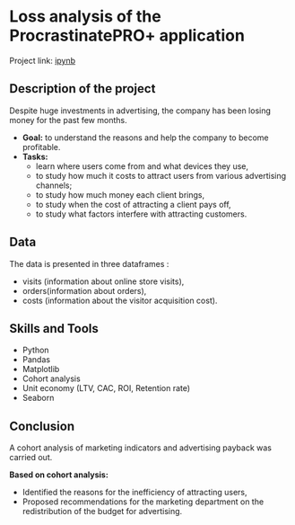 # Loss analysis of the ProcrastinatePRO+ application
Project link:
[ipynb](https://github.com/gaidds/portfolio_in_english/blob/main/Cohort%20analysis/ltv_roi_retention-english.ipynb)

## Description of the project

Despite huge investments in advertising, the company has been losing money for the past few months.

- **Goal:** to understand the reasons and help the company to become profitable.
- **Tasks:**
     - learn where users come from and what devices they use,
     - to study how much it costs to attract users from various advertising channels;
     - to study how much money each client brings,
     - to study when the cost of attracting a client pays off,
     - to study what factors interfere with attracting customers.
## Data
The data is presented in three dataframes :
 - visits (information about online store visits),
 - orders(information about orders),
 - costs (information about the visitor acquisition cost).

## Skills and Tools
- Python
- Pandas
- Matplotlib
- Cohort analysis
- Unit economy (LTV, CAC, ROI, Retention rate)
- Seaborn

## Conclusion

A cohort analysis of marketing indicators and advertising payback was carried out.
    
**Based on cohort analysis:**
- Identified the reasons for the inefficiency of attracting users,
- Proposed recommendations for the marketing department on the redistribution of the budget for advertising.
